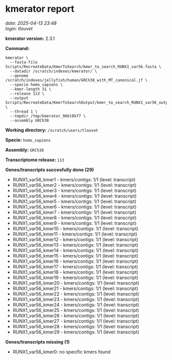 # kmerator report
*date: 2025-04-13 23:48*  
*login: tlouvet*

**kmerator version:** 2.3.1

**Command:**

```
kmerator \
  --fasta-file Scripts/RecreateData/KmerToSearch/kmer_to_search_RUNX1_var56.fasta \
  --datadir /scratch/indexes/kmerator/ \
  --genome /scratch/indexes/jellyfish/human/GRCh38_with_MT_canonical.jf \
  --specie homo_sapiens \
  --kmer-length 31 \
  --release 113 \
  --output Scripts/RecreateData/KmerToSearchOutput/kmer_to_search_RUNX1_var56_output \
  --thread 1 \
  --tmpdir /tmp/kmerator_96bl0kf7 \
  --assembly GRCh38
```

**Working directory:** `/scratch/users/tlouvet`

**Specie:** `homo_sapiens`

**Assembly:** `GRCh38`

**Transcriptome release:** `113`

**Genes/transcripts succesfully done (29)**

- RUNX1_var56_kmer1 - kmers/contigs: 1/1 (level: transcript)
- RUNX1_var56_kmer2 - kmers/contigs: 1/1 (level: transcript)
- RUNX1_var56_kmer3 - kmers/contigs: 1/1 (level: transcript)
- RUNX1_var56_kmer4 - kmers/contigs: 1/1 (level: transcript)
- RUNX1_var56_kmer5 - kmers/contigs: 1/1 (level: transcript)
- RUNX1_var56_kmer6 - kmers/contigs: 1/1 (level: transcript)
- RUNX1_var56_kmer7 - kmers/contigs: 1/1 (level: transcript)
- RUNX1_var56_kmer8 - kmers/contigs: 1/1 (level: transcript)
- RUNX1_var56_kmer9 - kmers/contigs: 1/1 (level: transcript)
- RUNX1_var56_kmer10 - kmers/contigs: 1/1 (level: transcript)
- RUNX1_var56_kmer11 - kmers/contigs: 1/1 (level: transcript)
- RUNX1_var56_kmer12 - kmers/contigs: 1/1 (level: transcript)
- RUNX1_var56_kmer13 - kmers/contigs: 1/1 (level: transcript)
- RUNX1_var56_kmer14 - kmers/contigs: 1/1 (level: transcript)
- RUNX1_var56_kmer15 - kmers/contigs: 1/1 (level: transcript)
- RUNX1_var56_kmer16 - kmers/contigs: 1/1 (level: transcript)
- RUNX1_var56_kmer17 - kmers/contigs: 1/1 (level: transcript)
- RUNX1_var56_kmer18 - kmers/contigs: 1/1 (level: transcript)
- RUNX1_var56_kmer19 - kmers/contigs: 1/1 (level: transcript)
- RUNX1_var56_kmer20 - kmers/contigs: 1/1 (level: transcript)
- RUNX1_var56_kmer21 - kmers/contigs: 1/1 (level: transcript)
- RUNX1_var56_kmer22 - kmers/contigs: 1/1 (level: transcript)
- RUNX1_var56_kmer23 - kmers/contigs: 1/1 (level: transcript)
- RUNX1_var56_kmer24 - kmers/contigs: 1/1 (level: transcript)
- RUNX1_var56_kmer25 - kmers/contigs: 1/1 (level: transcript)
- RUNX1_var56_kmer26 - kmers/contigs: 1/1 (level: transcript)
- RUNX1_var56_kmer27 - kmers/contigs: 1/1 (level: transcript)
- RUNX1_var56_kmer28 - kmers/contigs: 1/1 (level: transcript)
- RUNX1_var56_kmer29 - kmers/contigs: 1/1 (level: transcript)


**Genes/transcripts missing (1)**

- RUNX1_var56_kmer0: no specific kmers found
